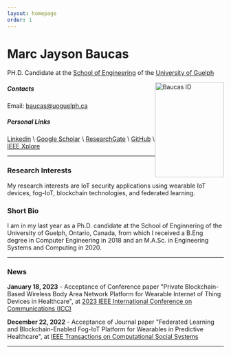 ```yaml
---
layout: homepage
order: 1
---
```


# Marc Jayson Baucas

PH.D. Candidate at the [School of Engineering](https://www.uoguelph.ca/engineering/) of the [University of Guelph](https://www.uoguelph.ca/)

<img src="http://mjbaucas.github.io/assets/img/baucas_id.jpg" alt="Baucas ID" style="height: 221px; width:160px; float: right;"/>

##### Contacts  
Email: baucas@uoguelph.ca

##### Personal Links
[Linkedin](https://www.linkedin.com/in/marc-jayson-baucas-1189a0a6/) \\
[Google Scholar](https://scholar.google.com/citations?user=ZjfLF-wAAAAJ&hl=en) \\
[ResearchGate](https://www.researchgate.net/profile/Marc-Jayson-Baucas) \\
[GitHub](https://github.com/mjbaucas/) \\
[IEEE Xplore](https://ieeexplore.ieee.org/author/37086934817) 

---

### Research Interests
My research interests are IoT security applications using wearable IoT devices, fog-IoT, blockchain technologies, and federated learning.

### Short Bio
I am in my last year as a Ph.D. candidate at the School of Enginnering of the University of Guelph, Ontario, Canada, from which I received a B.Eng degree in Computer Engineering in 2018 and an M.A.Sc. in Engineering Systems and Computing in 2020. 

---

### News

**January 18, 2023** - Acceptance of Conference paper "Private Blockchain-Based Wireless Body Area Network Platform for Wearable Internet of Thing Devices in Healthcare", at [2023 IEEE International Conference on Communications (ICC)](https://icc2023.ieee-icc.org/)

**December 22, 2022** - Acceptance of Journal paper "Federated Learning and Blockchain-Enabled Fog-IoT Platform for Wearables in Predictive Healthcare", at [IEEE Transactions on Computational Social Systems](https://ieeexplore.ieee.org/xpl/RecentIssue.jsp?punumber=6570650)



---